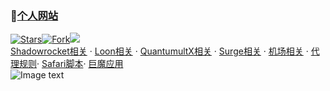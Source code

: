 ### 🔔[个人网站](https://ybnet.ga)     
[![Stars](https://img.shields.io/github/stars/deezertidal/shadowrocket-rules)](https://github.com/deezertidal/shadowrocket-rules/stargazers)[![Fork](https://img.shields.io/github/forks/deezertidal/shadowrocket-rules)](https://github.com/deezertidal/deezertidal/network/members)[![](https://img.shields.io/github/followers/deezertidal?label=follow&style=social)](https://github.com/deezertidal)  
[Shadowrocket相关](https://ybnet.ga/shadowrocket.html) · [Loon相关](https://ybnet.ga/loon.html) · [QuantumultX相关](https://ybnet.ga/quantumultx.html) · [Surge相关](https://ybnet.ga/surge.html) · [机场相关](https://ybnet.ga/airport.html) · [代理规则](https://ybnet.ga/rule.html)· [Safari脚本](https://ybnet.ga/script.html)· [巨魔应用](https://ybnet.ga/troll.html)  
![Image text](https://github.com/deezertidal/shadowrocket-rules/blob/main/IMG/shot.png)  
